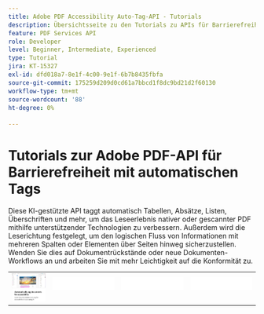 ```yaml
---
title: Adobe PDF Accessibility Auto-Tag-API - Tutorials
description: Übersichtsseite zu den Tutorials zu APIs für Barrierefreiheit mit automatischem Tag für Adobe
feature: PDF Services API
role: Developer
level: Beginner, Intermediate, Experienced
type: Tutorial
jira: KT-15327
exl-id: dfd018a7-8e1f-4c00-9e1f-6b7b8435fbfa
source-git-commit: 175259d209d0cd61a7bbcd1f8dc9bd21d2f60130
workflow-type: tm+mt
source-wordcount: '88'
ht-degree: 0%

---
```


# Tutorials zur Adobe PDF-API für Barrierefreiheit mit automatischen Tags

Diese KI-gestützte API taggt automatisch Tabellen, Absätze, Listen, Überschriften und mehr, um das Leseerlebnis nativer oder gescannter PDF mithilfe unterstützender Technologien zu verbessern. Außerdem wird die Leserichtung festgelegt, um den logischen Fluss von Informationen mit mehreren Spalten oder Elementen über Seiten hinweg sicherzustellen. Wenden Sie dies auf Dokumentrückstände oder neue Dokumenten-Workflows an und arbeiten Sie mit mehr Leichtigkeit auf die Konformität zu.

<table style="table-layout:fixed">
<tr>
 <td>
   <a href="automatically-add-tags.md">
      <img alt="Dokumente automatisch mit Tags versehen, um Barrierefreiheit zu gewährleisten" src="assets/auto-tag-accessibility.png" />
  </td>
  <td>
    <img alt="Spacer" src="../assets/WhiteBanner_Placeholder.png" />
    <div>
    <br>
  </td>
  <td>
    <img alt="Spacer" src="../assets/WhiteBanner_Placeholder.png" />
    <div>
    <br>
  </td>
  <td>
    <img alt="Spacer" src="../assets/WhiteBanner_Placeholder.png" />
    <div>
    <br>
  </td>
</tr>
</table>
